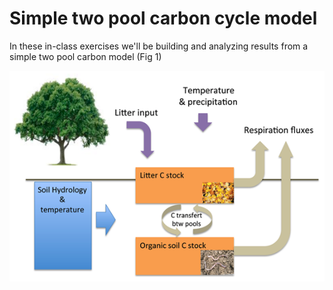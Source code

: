 # Simple two pool carbon cycle model

In these in-class exercises we'll be building and analyzing results from a simple two pool carbon model (Fig 1)

![model schematic](two_Cpool_model_schematic.png)
